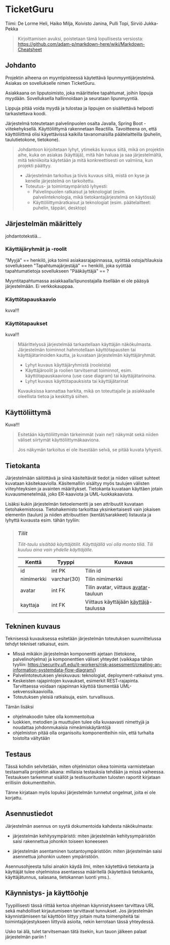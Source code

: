 # TicketGuru

Tiimi: De Lorme Heli, Haiko Milja, Koivisto Janina, Pulli Topi, Sirviö Jukka-Pekka
> Kirjoittamisen avuksi, poistetaan tämä lopullisesta versiosta:
> https://github.com/adam-p/markdown-here/wiki/Markdown-Cheatsheet


## Johdanto

Projektin aiheena on myyntipisteessä käytettävä lipunmyyntijärjestelmä. Asiakas on sovellukselle nimen TicketGuru.

Asiakkaana on lipputoimisto, joka määrittelee tapahtumat, joihin lippuja myydään. Sovelluksella hallinnoidaan ja seurataan lipunmyyntiä. 

Lippuja pitää voida myydä ja tulostaa ja lippujen on sisällettävä helposti tarkastettava koodi.

Järjestelmä toteutetaan palvelinpuolen osalta Javalla, Spring Boot -viitekehyksellä. Käyttöliittymä rakennetaan Reactilla. Tavoitteena on, että käyttöliittmä olisi käyettävissä kaikilla tavanomaisilla päätelaitteilla (puhelin, taulutietokone, tietokone).

> Johdantoon kirjoitetaan lyhyt, ytimekäs kuvaus siitä, mikä on projektin aihe,
> kuka on asiakas (käyttäjä), mitä hän haluaa ja saa järjestelmältä, mitä
> tekniikoita käytetään ja mitä konkreettisesti on valmiina, kun projekti päättyy.
> 
> -   Järjestelmän tarkoitus ja tiivis kuvaus siitä, mistä on kyse ja kenelle järjestelmä on tarkoitettu.
> -   Toteutus- ja toimintaympäristö lyhyesti:  
>     -   Palvelinpuolen ratkaisut ja teknologiat (esim. palvelinteknologia, mikä tietokantajärjestelmä on käytössä)
>     -   Käyttöliittymäratkaisut ja teknologiat (esim. päätelaitteet: puhelin, täppäri, desktop)

## Järjestelmän määrittely

johdantotekstiä...

### Käyttäjäryhmät ja -roolit

"Myyjä"  == henkilö, joka toimii asiakasrajapinnassa, syöttää ostoja/tilauksia sovellukseen
"Tapahtumajärjestäjä" == henkilö, joka syöttää tapahtumatietoja sovellukseen
"Pääkäyttäjä" == ?

Myyntitapahtumassa asiakkaalla/lipunostajalla itsellään ei ole pääsyä järjestelmään. Ei verkkokauppaa.  

### Käyttötapauskaavio

kuva!!!

### Käyttötapaukset

kuva!!!

> Määrittelyssä järjestelmää tarkastellaan käyttäjän näkökulmasta. Järjestelmän
> toiminnot hahmotellaan käyttötapausten tai käyttäjätarinoiden kautta, ja kuvataan järjestelmän
> käyttäjäryhmät.
> 
> -   Lyhyt kuvaus käyttäjäryhmistä (rooleista)
> -   Käyttäjäroolit ja roolien tarvitsemat toiminnot, esim. käyttötapauskaaviona (use case diagram) tai käyttäjätarinoina.
> -   Lyhyt kuvaus käyttötapauksista tai käyttäjätarinat
> 
> Kuvauksissa kannattaa harkita, mikä on toteuttajalle ja asiakkaalle oleellista tietoa ja keskittyä siihen.

## Käyttöliittymä

Kuva!!!

> Esitetään käyttöliittymän tärkeimmät (vain ne!) näkymät sekä niiden väliset siirtymät käyttöliittymäkaaviona. 
> 
> Jos näkymän tarkoitus ei ole itsestään selvä, se pitää kuvata lyhyesti.

## Tietokanta

Järjestelmään säilöttävä ja siinä käsiteltävät tiedot ja niiden väliset suhteet
kuvataan käsitekaaviolla. Käsitemalliin sisältyy myös taulujen välisten viiteyhteyksien ja avainten
määritykset. Tietokanta kuvataan käyttäen jotain kuvausmenetelmää, joko ER-kaaviota ja UML-luokkakaaviota.

Lisäksi kukin järjestelmän tietoelementti ja sen attribuutit kuvataan
tietohakemistossa. Tietohakemisto tarkoittaa yksinkertaisesti vain jokaisen elementin (taulun) ja niiden
attribuuttien (kentät/sarakkeet) listausta ja lyhyttä kuvausta esim. tähän tyyliin:

> ### _Tilit_
> _Tilit-taulu sisältää käyttäjätilit. Käyttäjällä voi olla monta tiliä. Tili kuuluu aina vain yhdelle käyttäjälle._
>
> Kenttä | Tyyppi | Kuvaus
> ------ | ------ | ------
> id | int PK | Tilin id
> nimimerkki | varchar(30) |  Tilin nimimerkki
> avatar | int FK | Tilin avatar, viittaus [avatar](#Avatar)-tauluun
> kayttaja | int FK | Viittaus käyttäjään [käyttäjä](#Kayttaja)-taulussa

## Tekninen kuvaus

Teknisessä kuvauksessa esitetään järjestelmän toteutuksen suunnittelussa tehdyt tekniset
ratkaisut, esim.

-   Missä mikäkin järjestelmän komponentti ajetaan (tietokone, palvelinohjelma)
    ja komponenttien väliset yhteydet (vaikkapa tähän tyyliin:
    https://security.ufl.edu/it-workers/risk-assessment/creating-an-information-systemdata-flow-diagram/)
-   Palvelintoteutuksen yleiskuvaus: teknologiat, deployment-ratkaisut yms.
-   Keskeisten rajapintojen kuvaukset, esimerkit REST-rajapinta. Tarvittaessa voidaan rajapinnan käyttöä täsmentää
    UML-sekvenssikaavioilla.
-   Toteutuksen yleisiä ratkaisuja, esim. turvallisuus.

Tämän lisäksi

-   ohjelmakoodin tulee olla kommentoitua
-   luokkien, metodien ja muuttujien tulee olla kuvaavasti nimettyjä ja noudattaa
    johdonmukaisia nimeämiskäytäntöjä
-   ohjelmiston pitää olla organisoitu komponentteihin niin, että turhalta toistolta
    vältytään

## Testaus

Tässä kohdin selvitetään, miten ohjelmiston oikea toiminta varmistetaan
testaamalla projektin aikana: millaisia testauksia tehdään ja missä vaiheessa.
Testauksen tarkemmat sisällöt ja testisuoritusten tulosten raportit kirjataan
erillisiin dokumentteihin.

Tänne kirjataan myös lopuksi järjestelmän tunnetut ongelmat, joita ei ole korjattu.

## Asennustiedot

Järjestelmän asennus on syytä dokumentoida kahdesta näkökulmasta:

-   järjestelmän kehitysympäristö: miten järjestelmän kehitysympäristön saisi
    rakennettua johonkin toiseen koneeseen

-   järjestelmän asentaminen tuotantoympäristöön: miten järjestelmän saisi
    asennettua johonkin uuteen ympäristöön.

Asennusohjeesta tulisi ainakin käydä ilmi, miten käytettävä tietokanta ja
käyttäjät tulee ohjelmistoa asentaessa määritellä (käytettävä tietokanta,
käyttäjätunnus, salasana, tietokannan luonti yms.).

## Käynnistys- ja käyttöohje

Tyypillisesti tässä riittää kertoa ohjelman käynnistykseen tarvittava URL sekä
mahdolliset kirjautumiseen tarvittavat tunnukset. Jos järjestelmän
käynnistämiseen tai käyttöön liittyy joitain muita toimenpiteitä tai toimintajärjestykseen liittyviä asioita, nekin kerrotaan tässä yhteydessä.

Usko tai älä, tulet tarvitsemaan tätä itsekin, kun tauon jälkeen palaat
järjestelmän pariin !

